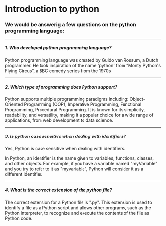 # Introduction to python

### We would be answerig a few questions on the python programming language:

------

##### 1. Who developed python programming language?

Python programming language was created by Guido van Rossum, a Dutch programmer. 
He took inspiration of the name 'python' from “Monty Python's Flying Circus”, a BBC comedy series from the 1970s 

------

##### 2. Which type of programming does Python support?

Python supports multiple programming paradigms including: Object-Oriented Programming (OOP), Imperative Programming, Functional Programming, Procedural Programming.
It is known for its simplicity, readability, and versatility, making it a popular choice for a wide range of applications, from web development to data science.

------

##### 3. Is python case sensitive when dealing with identifiers?

Yes, Python is case sensitive when dealing with identifiers.

In Python, an identifier is the name given to variables, functions, classes, and other objects. 
For example, if you have a variable named "myVariable" and you try to refer to it as "myvariable", Python will consider it as a different identifier.

------

##### 4. What is the correct extension of the python file?

The correct extension for a Python file is ".py". 
This extension is used to identify a file as a Python script and allows other programs, such as the Python interpreter, to recognize and execute the contents of the file as Python code.
